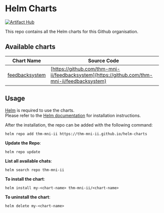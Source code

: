 # Helm Charts

[![Artifact Hub](https://img.shields.io/endpoint?url=https://artifacthub.io/badge/repository/thm-mni-ii)](https://artifacthub.io/packages/search?repo=thm-mni-ii)

This repo contains all the Helm charts for this Github organisation.

## Available charts

| Chart Name                              | Source Code                                                                                  |
| --------------------------------------- | -------------------------------------------------------------------------------------------- |
| [feedbacksystem](charts/feedbacksystem) | [https://github.com/thm-mni-ii/feedbacksystem](https://github.com/thm-mni-ii/feedbacksystem) |

## Usage

[Helm](https://helm.sh) is required to use the charts.  
Please refer to the [Helm documentation](https://helm.sh/docs/intro/quickstart/) for installation instructions.

After the installation, the repo can be added with the following command:

`helm repo add thm-mni-ii https://thm-mni-ii.github.io/helm-charts`

**Update the Repo**:

`helm repo update`

**List all available chats**:

`helm search repo thm-mni-ii`

**To install the <chart-name> chart**:

`helm install my-<chart-name> thm-mni-ii/<chart-name>`

**To uninstall the chart**:

`helm delete my-<chart-name>`
